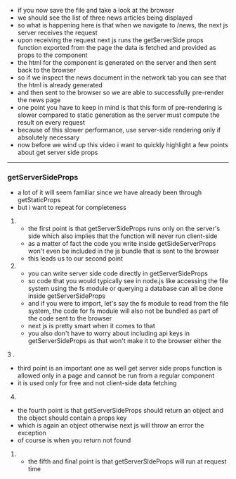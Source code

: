 - if you now save the file and take a look at the browser
- we should see the list of three news articles being displayed
- so what is happening here is that when we navigate to /news, the next js server receives the request
- upon receiving the request next js runs the getServerSide props function exported from the page the data is fetched and provided as props to the component
- the html for the component is generated on the server and then sent back to the browser
- so if we inspect the news document in the network tab you can see that the html is already generated
- and then sent to the browser so we are able to successfully pre-render the news page
- one point you have to keep in mind is that this form of pre-rendering is slower compared to static generation as the server must compute the result on every request
- because of this slower performance, use server-side rendering only if absolutely necessary
- now before we wind up this video i want to quickly highlight a few points about get server side props

---

### getServerSideProps

- a lot of it will seem familiar since we have already been through getStaticProps
- but i want to repeat for completeness

1.  - the first point is that getServerSideProps runs only on the server's side which also implies that the function will never run client-side
    - as a matter of fact the code you write inside getSideServerProps won't even be included in the js bundle that is sent to the browser
    - this leads us to our second point

1.  - you can write server side code directly in getServerSideProps
    - so code that you would typically see in node.js like accessing the file system using the fs module or querying a database can all be done inside getServerSideProps
    - and if you were to import, let's say the fs module to read from the file system, the code for fs module will also not be bundled as part of the code sent to the browser
    - next js is pretty smart when it comes to that
    - you also don't have to worry about including api keys in getServerSideProps as that won't make it to the browser either the

3 .

- third point is an important one as well get server side props function is allowed only in a page and cannot be run from a regular component
- it is used only for free and not client-side data fetching

4.

- the fourth point is that getServerSideProps should return an object and the object should contain a props key
- which is again an object otherwise next js will throw an error the exception
- of course is when you return not found

1.  - the fifth and final point is that getServerSIdeProps will run at request time
